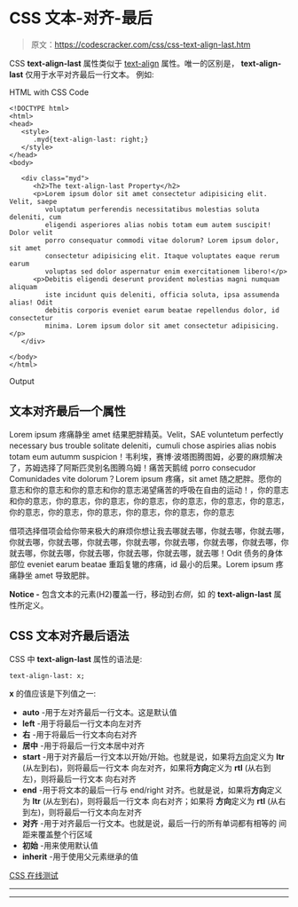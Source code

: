# CSS 文本-对齐-最后

> 原文：<https://codescracker.com/css/css-text-align-last.htm>

CSS **text-align-last** 属性类似于 [text-align](/css/css-text-align.htm) 属性。唯一的区别是， **text-align-last** 仅用于水平对齐最后一行文本。 例如:

HTML with CSS Code

```
<!DOCTYPE html>
<html>
<head>
   <style>
      .myd{text-align-last: right;}
   </style>
</head>
<body>

   <div class="myd">
      <h2>The text-align-last Property</h2>
      <p>Lorem ipsum dolor sit amet consectetur adipisicing elit. Velit, saepe
         voluptatum perferendis necessitatibus molestias soluta deleniti, cum
         eligendi asperiores alias nobis totam eum autem suscipit! Dolor velit
         porro consequatur commodi vitae dolorum? Lorem ipsum dolor, sit amet
         consectetur adipisicing elit. Itaque voluptates eaque rerum earum
         voluptas sed dolor aspernatur enim exercitationem libero!</p>
      <p>Debitis eligendi deserunt provident molestias magni numquam aliquam
         iste incidunt quis deleniti, officia soluta, ipsa assumenda alias! Odit
         debitis corporis eveniet earum beatae repellendus dolor, id consectetur
         minima. Lorem ipsum dolor sit amet consectetur adipisicing.</p>
   </div>

</body>
</html>
```

Output

## 文本对齐最后一个属性

Lorem ipsum 疼痛静坐 amet 结果肥胖精英。Velit，SAE voluntetum perfectly necessary bus trouble solitate deleniti，cumuli chose aspiries alias nobis totam eum autumm suspicion！韦利埃，赛博·波塔图腾图姆，必要的麻烦解决了，苏姆选择了阿斯匹灵别名图腾乌姆！痛苦天鹅绒 porro consecudor Comunidades vite dolorum？Lorem ipsum 疼痛，sit amet 随之肥胖。愿你的意志和你的意志和你的意志和你的意志渴望痛苦的呼吸在自由的运动！，你的意志和你的意志，你的意志，你的意志，你的意志，你的意志，你的意志，你的意志，你的意志，你的意志，你的意志，你的意志，你的意志，你的意志

借项选择借项会给你带来极大的麻烦你想让我去哪就去哪，你就去哪，你就去哪，你就去哪，你就去哪，你就去哪，你就去哪，你就去哪，你就去哪，你就去哪，你就去哪，你就去哪，你就去哪，你就去哪，你就去哪，就去哪！Odit 债务的身体部位 eveniet earum beatae 重蹈复辙的疼痛，id 最小的后果。Lorem ipsum 疼痛静坐 amet 导致肥胖。

**Notice -** 包含文本的元素(H2)覆盖一行，移动到*右侧*，如 的 **text-align-last** 属性所定义。

## CSS 文本对齐最后语法

CSS 中 **text-align-last** 属性的语法是:

```
text-align-last: x;
```

**x** 的值应该是下列值之一:

*   **auto** -用于左对齐最后一行文本。这是默认值
*   **left** -用于将最后一行文本向左对齐
*   **右** -用于将最后一行文本向右对齐
*   **居中** -用于将最后一行文本居中对齐
*   **start** -用于对齐最后一行文本以开始/开始。也就是说，如果将[方向](/css/css-direction.htm)定义为 **ltr** (从左到右)，则将最后一行文本 向左对齐，如果将**方向**定义为 **rtl** (从右到左)，则将最后一行文本 向右对齐
*   **end** -用于将文本的最后一行与 end/right 对齐。也就是说，如果将**方向**定义为 **ltr** (从左到右)，则将最后一行文本 向右对齐；如果将 **方向**定义为 **rtl** (从右到左)，则将最后一行文本向左对齐
*   **对齐** -用于对齐最后一行文本。也就是说，最后一行的所有单词都有相等的 间距来覆盖整个行区域
*   **初始** -用来使用默认值
*   **inherit** -用于使用父元素继承的值

[CSS 在线测试](/exam/showtest.php?subid=5)

* * *

* * *